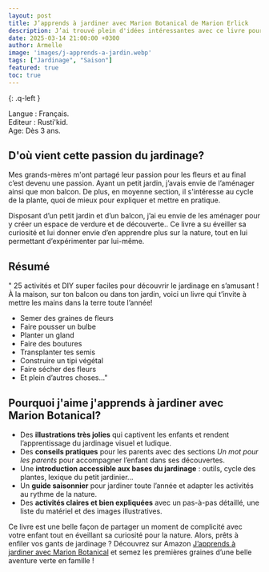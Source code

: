 ```yaml
---
layout: post
title: J’apprends à jardiner avec Marion Botanical de Marion Erlick 
description: J’ai trouvé plein d'idées intéressantes avec ce livre pour initier mon fils à la magie des plantes.
date: 2025-03-14 21:00:00 +0300
author: Armelle
image: 'images/j-apprends-a-jardin.webp'
tags: ["Jardinage", "Saison"]
featured: true
toc: true
---
```


{: .q-left }

Langue : Français.     
Editeur : Rusti'kid.  
Age: Dès 3 ans.

## D'où vient cette passion du jardinage?

Mes grands-mères m'ont partagé leur passion pour les fleurs et au final c’est devenu une passion. Ayant un petit jardin, j’avais envie de l’aménager ainsi que mon balcon. De plus, en moyenne section, il s'intéresse au cycle de la plante, quoi de mieux pour expliquer et mettre en pratique.

Disposant d’un petit jardin et d’un balcon, j’ai eu envie de les aménager pour y créer un espace de verdure et de découverte.. Ce livre a su éveiller sa curiosité et lui donner envie d’en apprendre plus sur la nature, tout en lui permettant d’expérimenter par lui-même.

## Résumé

" 25 activités et DIY super faciles pour découvrir le jardinage en s’amusant !
À la maison, sur ton balcon ou dans ton jardin, voici un livre qui t’invite à mettre les mains dans la terre toute l’année!
- Semer des graines de fleurs
- Faire pousser un bulbe
- Planter un gland
- Faire des boutures
- Transplanter tes semis
- Construire un tipi végétal
- Faire sécher des fleurs
- Et plein d’autres choses…"

## Pourquoi j'aime j'apprends à jardiner avec Marion Botanical?

- Des **illustrations très jolies** qui captivent les enfants et rendent l’apprentissage du jardinage visuel et ludique.
- Des **conseils pratiques** pour les parents avec des sections _Un mot pour les parents_ pour accompagner l’enfant dans ses découvertes.
- Une **introduction accessible aux bases du jardinage** : outils, cycle des plantes, lexique du petit jardinier…
- Un **guide saisonnier** pour jardiner toute l’année et adapter les activités au rythme de la nature. 
- Des **activités claires et bien expliquées** avec un pas-à-pas détaillé, une liste du matériel et des images illustratives.

Ce livre est une belle façon de partager un moment de complicité avec votre enfant tout en éveillant sa curiosité pour la nature. Alors, prêts à enfiler vos gants de jardinage ? Découvrez sur Amazon [J’apprends à jardiner avec Marion Botanical](https://amzn.to/4iHUhLD) et semez les premières graines d’une belle aventure verte en famille !  
